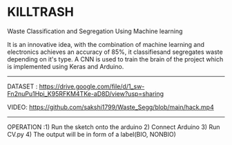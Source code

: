 # KILLTRASH

Waste Classification and Segregation Using Machine learning

It is an innovative idea, with the combination of machine learning and electronics achieves an accuracy of 85%, it classifiesand segregates waste depending on it's type. A CNN is used to train the brain of the project which is implemented using Keras and Arduino.
______________________________________________________________________________________________________________________________
DATASET : https://drive.google.com/file/d/1_sw-Fn2nuPu1Hpi_K95RFKM4TKe-aD8D/view?usp=sharing

VIDEO: https://github.com/sakshi1799/Waste_Segg/blob/main/hack.mp4
______________________________________________________________________________________________________________________________
OPERATION :1) Run the sketch onto the arduino
           2) Connect Arduino
           3) Run CV.py
           4) The output will be in form of a label(BIO, NONBIO)



